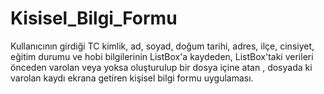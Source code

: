 # Kisisel_Bilgi_Formu
Kullanıcının girdiği TC kimlik, ad, soyad, doğum tarihi, adres, ilçe, cinsiyet, eğitim durumu ve hobi bilgilerinin ListBox'a kaydeden, ListBox'taki verileri önceden varolan veya yoksa oluşturulup bir dosya içine atan , dosyada ki varolan kaydı ekrana getiren kişisel bilgi formu uygulaması.
